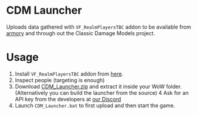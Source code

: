 # CDM Launcher

Uploads data gathered with `VF_RealmPlayersTBC` addon to be available from [armory](https://github.com/ClassicDamageModels) and through out the Classic Damage Models project.

# Usage

1. Install `VF_RealmPlayersTBC` addon from [here](https://github.com/ClassicDamageModels/RealmPlayers-Addons).
2. Inspect people (targeting is enough)
3. Download [CDM_Launcher.zip](https://github.com/ClassicDamageModels/CDM_Launcher) and extract it inside your WoW folder. (Alternatively you can build the launcher from the source)
4 Ask for an API key from the developers at [our Discord](https://discord.gg/pnVEYu4)
5. Launch `CDM_Launcher.bat` to first upload and then start the game.

